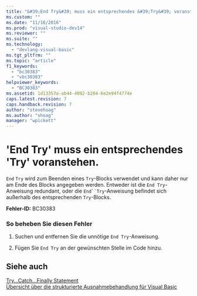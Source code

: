 ```yaml
---
title: "&#39;End Try&#39; muss ein entsprechendes &#39;Try&#39; voranstehen. | Microsoft Docs"
ms.custom: ""
ms.date: "11/16/2016"
ms.prod: "visual-studio-dev14"
ms.reviewer: ""
ms.suite: ""
ms.technology: 
  - "devlang-visual-basic"
ms.tgt_pltfrm: ""
ms.topic: "article"
f1_keywords: 
  - "bc30383"
  - "vbc30383"
helpviewer_keywords: 
  - "BC30383"
ms.assetid: 1d13357a-ab44-4082-b204-6e2e94f4774e
caps.latest.revision: 7
caps.handback.revision: 7
author: "stevehoag"
ms.author: "shoag"
manager: "wpickett"
---
```

# &#39;End Try&#39; muss ein entsprechendes &#39;Try&#39; voranstehen.
`End`  `Try` wird zum Beenden eines `Try`\-Blocks verwendet und kann daher nur am Ende des Blocks angegeben werden. Entweder ist die `End Try`\-Anweisung redundant, oder die `End``Try`\-Anweisung befindet sich außerhalb des entsprechenden `Try`\-Blocks.  
  
 **Fehler\-ID:** BC30383  
  
### So beheben Sie diesen Fehler  
  
1.  Suchen und entfernen Sie die unnötige `End Try`\-Anweisung.  
  
2.  Fügen Sie `End Try` an der gewünschten Stelle im Code hinzu.  
  
## Siehe auch  
 [Try...Catch...Finally Statement](../../visual-basic/language-reference/statements/try-catch-finally-statement.md)   
 [Übersicht über die strukturierte Ausnahmebehandlung für Visual Basic](http://msdn.microsoft.com/de-de/bb81af80-a735-4873-9711-6151a48e418a)